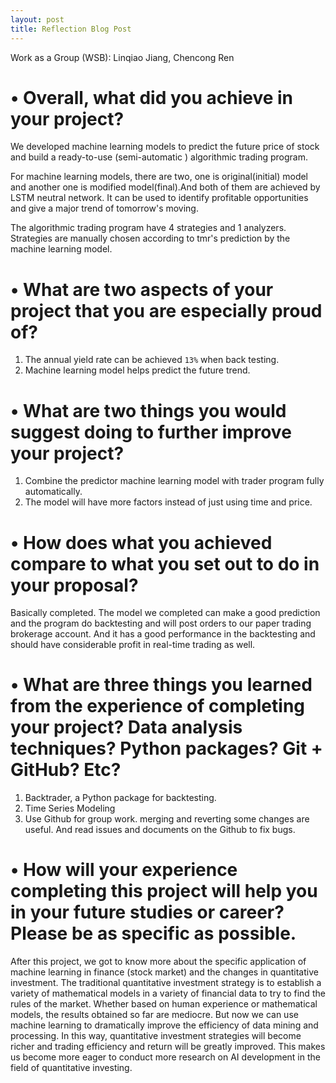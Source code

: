 ```yaml
---
layout: post
title: Reflection Blog Post
---
```


Work as a Group (WSB): Linqiao Jiang, Chencong Ren

# •	Overall, what did you achieve in your project? 

We developed machine learning models to predict the future price of stock and build a ready-to-use (semi-automatic
) algorithmic trading program.   

For machine learning models, there are two, one is original(initial) model and another one is modified model(final).And both of them are achieved by LSTM neutral network. It can be used to identify profitable opportunities and give a major trend of tomorrow's moving.

The algorithmic trading program have 4 strategies and 1 analyzers. Strategies are manually chosen according to tmr's prediction by the machine learning model.


# •	What are two aspects of your project that you are especially proud of?

1. The annual yield rate can be achieved `13%` when back testing.
2. Machine learning model helps predict the future trend.


# •	What are two things you would suggest doing to further improve your project?

1. Combine the predictor machine learning model with trader program fully automatically.
2. The model will have more factors instead of just using time and price.


# •	How does what you achieved compare to what you set out to do in your proposal? 

Basically completed. The model we completed can make a good prediction and the program do backtesting and will post orders to our paper trading brokerage account. And it has a good performance in the backtesting and should have considerable profit in real-time trading as well.


# •	What are three things you learned from the experience of completing your project? Data analysis techniques? Python packages? Git + GitHub? Etc? 

1. Backtrader, a Python package for backtesting.
2. Time Series Modeling
3. Use Github for group work. merging and reverting some changes are useful. And read issues and documents on the Github to fix bugs.


# •	How will your experience completing this project will help you in your future studies or career? Please be as specific as possible.

After this project, we got to know more about the specific application of machine learning in finance (stock market) and the changes in quantitative investment. The traditional quantitative investment strategy is to establish a variety of mathematical models in a variety of financial data to try to find the rules of the market. Whether based on human experience or mathematical models, the results obtained so far are mediocre. But now we can use machine learning to dramatically improve the efficiency of data mining and processing. In this way, quantitative investment strategies will become richer and trading efficiency and return will be greatly improved. This makes us become more eager to conduct more research on AI development in the field of quantitative investing.